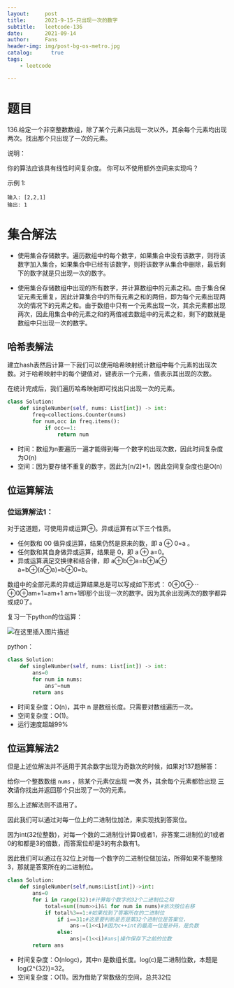 ```yaml
---
layout:     post
title:      2021-9-15-只出现一次的数字
subtitle:   leetcode-136
date:       2021-09-14
author:     Fans
header-img: img/post-bg-os-metro.jpg
catalog: 	  true
tags:
    - leetcode

---
```


# 题目

136.给定一个非空整数数组，除了某个元素只出现一次以外，其余每个元素均出现两次。找出那个只出现了一次的元素。

说明：

你的算法应该具有线性时间复杂度。 你可以不使用额外空间来实现吗？

示例 1:

```
输入: [2,2,1]
输出: 1
```

# 集合解法

- 使用集合存储数字。遍历数组中的每个数字，如果集合中没有该数字，则将该数字加入集合，如果集合中已经有该数字，则将该数字从集合中删除，最后剩下的数字就是只出现一次的数字。

- 使用集合存储数组中出现的所有数字，并计算数组中的元素之和。由于集合保证元素无重复，因此计算集合中的所有元素之和的两倍，即为每个元素出现两次的情况下的元素之和。由于数组中只有一个元素出现一次，其余元素都出现两次，因此用集合中的元素之和的两倍减去数组中的元素之和，剩下的数就是数组中只出现一次的数字。

## 哈希表解法

建立hash表然后计算一下我们可以使用哈希映射统计数组中每个元素的出现次数。对于哈希映射中的每个键值对，键表示一个元素，值表示其出现的次数。

在统计完成后，我们遍历哈希映射即可找出只出现一次的元素。

```python
class Solution:
    def singleNumber(self, nums: List[int]) -> int:
        freq=collections.Counter(nums)
        for num,occ in freq.items():
            if occ==1:
                return num
```

- 时间：数组为n要遍历一遍才能得到每一个数字的出现次数，因此时间复杂度为O(n)
- 空间：因为要存储不重复的数字，因此为[n/2]+1，因此空间复杂度也是O(n)



## 位运算解法

### 位运算解法1：

对于这道题，可使用异或运算⊕。异或运算有以下三个性质。
- 任何数和 00 做异或运算，结果仍然是原来的数，即 a ⊕ 0=a 。
- 任何数和其自身做异或运算，结果是 0，即 a ⊕ a=0。
- 异或运算满足交换律和结合律，即 a⊕b⊕a=b⊕a⊕ a=b⊕(a⊕a)=b⊕0=b。

数组中的全部元素的异或运算结果总是可以写成如下形式：
0⊕0⊕⋯⊕0⊕am+1=am+1
am+1即那个出现一次的数字。因为其余出现两次的数字都异或成0了。

复习一下python的位运算：

![在这里插入图片描述](https://img-blog.csdnimg.cn/4d6894a2270444f89616267b7a5b950f.png?x-oss-process=image/watermark,type_ZHJvaWRzYW5zZmFsbGJhY2s,shadow_50,text_Q1NETiBA5peg5p6S,size_20,color_FFFFFF,t_70,g_se,x_16)

python：

```python
class Solution:
    def singleNumber(self, nums: List[int]) -> int:
        ans=0
        for num in nums:
            ans^=num
        return ans
```



- 时间复杂度：O(n)，其中 n 是数组长度。只需要对数组遍历一次。
- 空间复杂度：O(1)。
- 运行速度超越99%

  

## 位运算解法2

但是上述位解法并不适用于其余数字出现为奇数次的时候，如果对137题解答：

给你一个整数数组 `nums` ，除某个元素仅出现 **一次** 外，其余每个元素都恰出现 **三次**请你找出并返回那个只出现了一次的元素。

那么上述解法则不适用了。

因此我们可以通过对每一位上的二进制位加法，来实现找到答案位。

因为int(32位整数)，对每一个数的二进制位计算0或者1，非答案二进制位的1或者0的和都是3的倍数，而答案位却是3的有余数有1。

因此我们可以通过在32位上对每一个数字的二进制位做加法，所得如果不能整除3，那就是答案所在的二进制位。

```python
class Solution:
    def singleNumber(self,nums:List[int])->int:
        ans=0
        for i in range(32):#计算每个数字的32个二进制位之和
            total=sum((num>>i)&1 for num in nums)#依次按位右移
            if total%3==1:#如果找到了答案所在的二进制位
                if i==31:#这里要判断是否是第32个进制位是答案位，
                    ans-=(1<<i)#因为c++int的最高一位是补码，是负数
                else: 
                    ans|=(1<<i)#ans|操作保存下之前的位数
        return ans
```

- 时间复杂度：O(nlogc)，其中n 是数组长度。log(c)是二进制位数，本题是log(2^{32})=32。
- 空间复杂度：O(1)。因为借助了常数级的空间，总共32位


  

